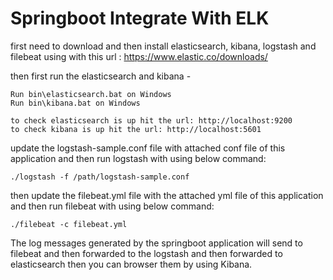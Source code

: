 # Springboot Integrate With ELK
first need to download and then install elasticsearch, kibana, logstash and filebeat using with this url : https://www.elastic.co/downloads/

then first run the elasticsearch and kibana -

    Run bin\elasticsearch.bat on Windows
    Run bin\kibana.bat on Windows

    to check elasticsearch is up hit the url: http://localhost:9200
    to check kibana is up hit the url: http://localhost:5601

update the logstash-sample.conf file with attached conf file of this application and then run logstash with using below command:

    ./logstash -f /path/logstash-sample.conf


then update the filebeat.yml file with the attached yml file of this application and then run filebeat with using below command:

    ./filebeat -c filebeat.yml

The log messages generated by the springboot application will send to filebeat and then forwarded to the logstash and then forwarded to elasticsearch 
then you can browser them by using Kibana.
